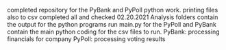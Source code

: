 
completed repository for the PyBank and PyPoll python work. printing files also to csv completed all and checked 02.20.2021
Analysis folders contain the output for the python programs run
main.py for the PyPoll and PyBank contain the main python coding for the csv files to run.
PyBank: processing financials for company
PyPoll: processing voting results
